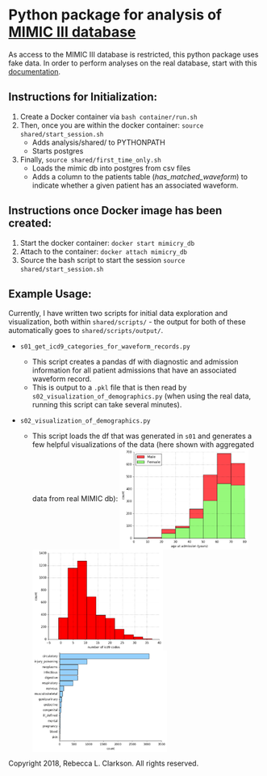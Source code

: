 # Python package for analysis of [MIMIC III database](https://mimic.physionet.org/)

As access to the MIMIC III database is restricted, this python package uses fake data. In order to perform analyses on the real database, start with this [documentation](docs/loading_real_mimic_db.md).

## Instructions for Initialization:
1. Create a Docker container via ```bash container/run.sh```
2. Then, once you are within the docker container: ```source shared/start_session.sh``` 
     * Adds analysis/shared/ to PYTHONPATH
     * Starts postgres
3. Finally, ```source shared/first_time_only.sh```
     * Loads the mimic db into postgres from csv files
     * Adds a column to the patients table (<i>has_matched_waveform</i>) to indicate whether a given patient has an associated waveform.

## Instructions once Docker image has been created:
1. Start the docker container: ```docker start mimicry_db```
2. Attach to the container: ```docker attach mimicry_db```
3. Source the bash script to start the session ```source shared/start_session.sh```

## Example Usage:
Currently, I have written two scripts for initial data exploration and visualization, both within ```shared/scripts/``` - the output for both of these automatically goes to ```shared/scripts/output/```.
* ```s01_get_icd9_categories_for_waveform_records.py```
    * This script creates a pandas df with diagnostic and admission information for all patient admissions that have an associated waveform record.  
    * This is output to a ```.pkl``` file that is then read by ```s02_visualization_of_demographics.py``` (when using the real data, running this script can take several minutes).

* ```s02_visualization_of_demographics.py``` 
    * This script loads the df that was generated in ```s01``` and generates a few helpful visualizations of the data (here shown with aggregated data from real MIMIC db):
<img src="https://github.com/RebeccaClarkson/mimicry-db/blob/master/docs/output/s02_age_and_gender_at_admission.png" align="center" height="200" ></a>
<img src="https://github.com/RebeccaClarkson/mimicry-db/blob/master/docs/output/s02_number_of_icd9_codes_full_df.png" align="center" height="200" ></a>
<img src="https://github.com/RebeccaClarkson/mimicry-db/blob/master/docs/output/s02_disease_category.png" align="center" height="200" ></a>

Copyright 2018, Rebecca L. Clarkson. All rights reserved.
